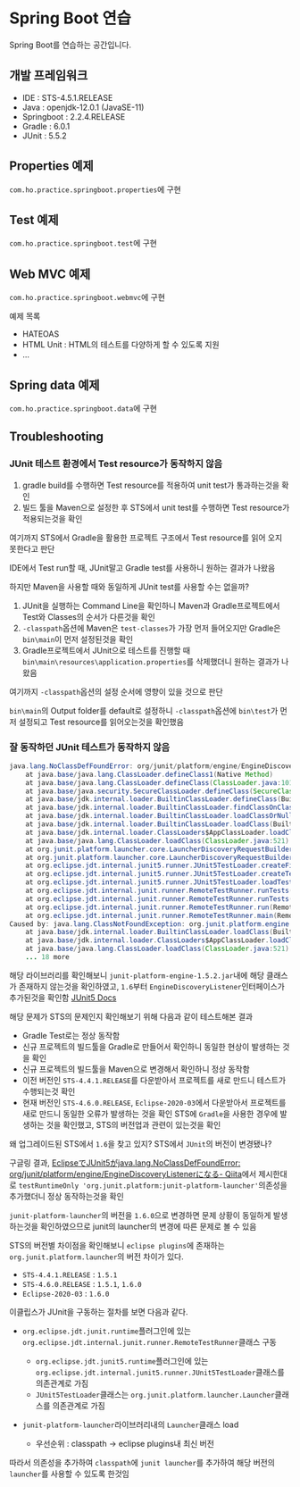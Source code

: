 # Spring Boot 연습
Spring Boot를 연습하는 공간입니다.

## 개발 프레임워크
- IDE : STS-4.5.1.RELEASE
- Java : openjdk-12.0.1 (JavaSE-11)
- Springboot : 2.2.4.RELEASE
- Gradle : 6.0.1
- JUnit : 5.5.2

## Properties 예제

`com.ho.practice.springboot.properties`에 구현

## Test 예제

`com.ho.practice.springboot.test`에 구현

## Web MVC 예제

`com.ho.practice.springboot.webmvc`에 구현

예제 목록
- HATEOAS
- HTML Unit : HTML의 테스트를 다양하게 할 수 있도록 지원
- ...

## Spring data 예제

`com.ho.practice.springboot.data`에 구현

## Troubleshooting

### JUnit 테스트 환경에서 Test resource가 동작하지 않음

1. gradle build를 수행하면 Test resource를 적용하여 unit test가 통과하는것을 확인
2. 빌드 툴을 Maven으로 설정한 후 STS에서 unit test를 수행하면 Test resource가 적용되는것을 확인

여기까지 STS에서 Gradle을 활용한 프로젝트 구조에서 Test resource를 읽어 오지 못한다고 판단

IDE에서 Test run할 때, JUnit말고 Gradle test를 사용하니 원하는 결과가 나왔음

하지만 Maven을 사용할 때와 동일하게 JUnit test를 사용할 수는 없을까?

1. JUnit을 실행하는 Command Line을 확인하니 Maven과 Gradle프로젝트에서 Test와 Classes의 순서가 다른것을 확인
2. `-classpath`옵션에 Maven은 `test-classes`가 가장 먼저 들어오지만 Gradle은 `bin\main`이 먼저 설정된것을 확인
3. Gradle프로젝트에서 JUnit으로 테스트를 진행할 때 `bin\main\resources\application.properties`를 삭제했더니 원하는 결과가 나왔음

여기까지 `-classpath`옵션의 설정 순서에 영향이 있을 것으로 판단

`bin\main`의 Output folder를 default로 설정하니 `-classpath`옵션에 `bin\test`가 먼저 설정되고 Test resource를 읽어오는것을 확인했음


### 잘 동작하던 JUnit 테스트가 동작하지 않음

```java
java.lang.NoClassDefFoundError: org/junit/platform/engine/EngineDiscoveryListener
	at java.base/java.lang.ClassLoader.defineClass1(Native Method)
	at java.base/java.lang.ClassLoader.defineClass(ClassLoader.java:1016)
	at java.base/java.security.SecureClassLoader.defineClass(SecureClassLoader.java:151)
	at java.base/jdk.internal.loader.BuiltinClassLoader.defineClass(BuiltinClassLoader.java:802)
	at java.base/jdk.internal.loader.BuiltinClassLoader.findClassOnClassPathOrNull(BuiltinClassLoader.java:700)
	at java.base/jdk.internal.loader.BuiltinClassLoader.loadClassOrNull(BuiltinClassLoader.java:623)
	at java.base/jdk.internal.loader.BuiltinClassLoader.loadClass(BuiltinClassLoader.java:581)
	at java.base/jdk.internal.loader.ClassLoaders$AppClassLoader.loadClass(ClassLoaders.java:178)
	at java.base/java.lang.ClassLoader.loadClass(ClassLoader.java:521)
	at org.junit.platform.launcher.core.LauncherDiscoveryRequestBuilder.getLauncherDiscoveryListener(LauncherDiscoveryRequestBuilder.java:241)
	at org.junit.platform.launcher.core.LauncherDiscoveryRequestBuilder.build(LauncherDiscoveryRequestBuilder.java:235)
	at org.eclipse.jdt.internal.junit5.runner.JUnit5TestLoader.createFilteredTest(JUnit5TestLoader.java:70)
	at org.eclipse.jdt.internal.junit5.runner.JUnit5TestLoader.createTest(JUnit5TestLoader.java:64)
	at org.eclipse.jdt.internal.junit5.runner.JUnit5TestLoader.loadTests(JUnit5TestLoader.java:53)
	at org.eclipse.jdt.internal.junit.runner.RemoteTestRunner.runTests(RemoteTestRunner.java:526)
	at org.eclipse.jdt.internal.junit.runner.RemoteTestRunner.runTests(RemoteTestRunner.java:770)
	at org.eclipse.jdt.internal.junit.runner.RemoteTestRunner.run(RemoteTestRunner.java:464)
	at org.eclipse.jdt.internal.junit.runner.RemoteTestRunner.main(RemoteTestRunner.java:210)
Caused by: java.lang.ClassNotFoundException: org.junit.platform.engine.EngineDiscoveryListener
	at java.base/jdk.internal.loader.BuiltinClassLoader.loadClass(BuiltinClassLoader.java:583)
	at java.base/jdk.internal.loader.ClassLoaders$AppClassLoader.loadClass(ClassLoaders.java:178)
	at java.base/java.lang.ClassLoader.loadClass(ClassLoader.java:521)
	... 18 more
```

해당 라이브러리를 확인해보니 `junit-platform-engine-1.5.2.jar`내에 해당 클래스가 존재하지 않는것을 확인하였고, `1.6`부터 `EngineDiscoveryListener`인터페이스가 추가된것을 확인함 [JUnit5 Docs](https://junit.org/junit5/docs/current/api/org.junit.platform.engine/org/junit/platform/engine/EngineDiscoveryListener.html)

해당 문제가 STS의 문제인지 확인해보기 위해 다음과 같이 테스트해본 결과
- Gradle Test로는 정상 동작함
- 신규 프로젝트의 빌드툴을 Gradle로 만들어서 확인하니 동일한 현상이 발생하는 것을 확인
- 신규 프로젝트의 빌드툴을 Maven으로 변경해서 확인하니 정상 동작함
- 이전 버전인 `STS-4.4.1.RELEASE`를 다운받아서 프로젝트를 새로 만드니 테스트가 수행되는것 확인
- 현재 버전인 `STS-4.6.0.RELEASE`, `Eclipse-2020-03`에서 다운받아서 프로젝트를 새로 만드니 동일한 오류가 발생하는 것을 확인
STS에 `Gradle`을 사용한 경우에 발생하는 것을 확인했고, STS의 버전업과 관련이 있는것을 확인

왜 업그레이드된 STS에서 `1.6`을 찾고 있지? STS에서 `JUnit`의 버전이 변경됐나?

구글링 결과, [EclipseでJUnit5がjava.lang.NoClassDefFoundError: org/junit/platform/engine/EngineDiscoveryListenerになる- Qiita](https://qiita.com/kagamihoge/items/54c48d2e928b652875a2)에서 제시한대로 `testRuntimeOnly 'org.junit.platform:junit-platform-launcher'`의존성을 추가했더니 정상 동작하는것을 확인

`junit-platform-launcher`의 버전을 `1.6.0`으로 변경하면 문제 상황이 동일하게 발생하는것을 확인하였으므로 junit의 launcher의 변경에 따른 문제로 볼 수 있음

STS의 버전별 차이점을 확인해보니 `eclipse plugins`에 존재하는 `org.junit.platform.launcher`의 버전 차이가 있다.
- `STS-4.4.1.RELEASE` :  `1.5.1`
- `STS-4.6.0.RELEASE` :  `1.5.1`, `1.6.0`
- `Eclipse-2020-03` :  `1.6.0`

이클립스가 JUnit을 구동하는 절차를 보면 다음과 같다.
- `org.eclipse.jdt.junit.runtime`플러그인에 있는 `org.eclipse.jdt.internal.junit.runner.RemoteTestRunner`클래스 구동
    - `org.eclipse.jdt.junit5.runtime`플러그인에 있는 `org.eclipse.jdt.internal.junit5.runner.JUnit5TestLoader`클래스를 의존관계로 가짐
    - `JUnit5TestLoader`클래스는 `org.junit.platform.launcher.Launcher`클래스를 의존관계로 가짐
    
- `junit-platform-launcher`라이브러리내의 `Launcher`클래스 load
    - 우선순위 : classpath -> eclipse plugins내 최신 버전

따라서 의존성을 추가하여 `classpath`에 `junit launcher`를 추가하여 해당 버전의 `launcher`를 사용할 수 있도록 한것임